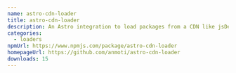 ```yaml
---
name: astro-cdn-loader
title: astro-cdn-loader
description: An Astro integration to load packages from a CDN like jsDelivr or unpkg.
categories:
  - loaders
npmUrl: https://www.npmjs.com/package/astro-cdn-loader
homepageUrl: https://github.com/anmoti/astro-cdn-loader
downloads: 15
---
```

